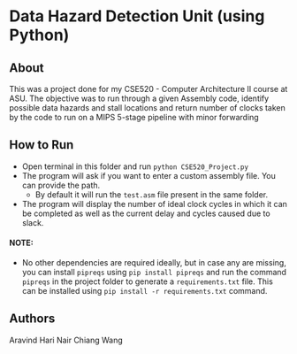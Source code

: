 # Data Hazard Detection Unit (using Python)

## About
This was a project done for my CSE520 - Computer Architecture II course at ASU.
The objective was to run through a given Assembly code, identify possible data hazards and stall locations and return number of clocks taken by the code to run on a MIPS 5-stage pipeline with minor forwarding

## How to Run
- Open terminal in this folder and run `python CSE520_Project.py`
- The program will ask if you want to enter a custom assembly file. You can provide the path.
  - By default it will run the `test.asm` file present in the same folder.
- The program will display the number of ideal clock cycles in which it can be completed as well as the current delay and cycles caused due to slack.

#### NOTE:

- No other dependencies are required ideally, but in case any are missing, you can install `pipreqs` using `pip install pipreqs` and run the command `pipreqs` in the project folder to generate a `requirements.txt` file. This can be installed using `pip install -r requirements.txt` command.

## Authors
Aravind Hari Nair
Chiang Wang